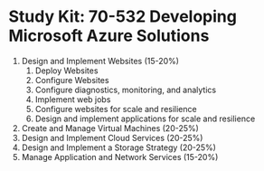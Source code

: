 # Study Kit: 70-532 Developing Microsoft Azure Solutions

1. Design and Implement Websites (15-20%)
	1. Deploy Websites
	2. Configure Websites
	3. Configure diagnostics, monitoring, and analytics
	4. Implement web jobs
	5. Configure websites for scale and resilience
	6. Design and implement applications for scale and resilience
1. Create and Manage Virtual Machines (20-25%)
1. Design and Implement Cloud Services (20-25%)
1. Design and Implement a Storage Strategy (20-25%)
1. Manage Application and Network Services (15-20%)
